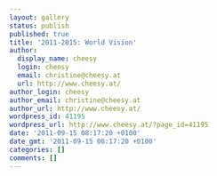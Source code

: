 ```yaml
---
layout: gallery
status: publish
published: true
title: '2011-2015: World Vision'
author:
  display_name: cheesy
  login: cheesy
  email: christine@cheesy.at
  url: http://www.cheesy.at/
author_login: cheesy
author_email: christine@cheesy.at
author_url: http://www.cheesy.at/
wordpress_id: 41195
wordpress_url: http://www.cheesy.at/?page_id=41195
date: '2011-09-15 08:17:20 +0100'
date_gmt: '2011-09-15 06:17:20 +0100'
categories: []
comments: []
---
```

